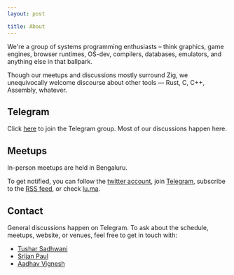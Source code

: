 ```yaml
---
layout: post

title: About
---
```


We're a group of systems programming enthusiasts –
think graphics, game engines, browser runtimes, OS-dev,
compilers, databases, emulators, and anything else in that ballpark.

Though our meetups and discussions mostly surround Zig,
we unequivocally welcome discourse about other tools — Rust, C, C++, Assembly, whatever.

## Telegram

Click [here](https://t.me/zigindia) to join the Telegram group.
Most of our discussions happen here.

## Meetups

In-person meetups are held in Bengaluru.

To get notified, you can follow the [twitter account](https://twitter.com/zigindia),
join [Telegram](https://t.me/zigindia), subscribe to the [RSS feed](/feed.xml),
or check [lu.ma](https://lu.ma/zigblr).

## Contact

General discussions happen on Telegram.
To ask about the schedule, meetups, website, or venues, feel free to get in touch with:

- [Tushar Sadhwani](https://tushar.lol/)
- [Srijan Paul](https://injuly.in/)
- [Aadhav Vignesh](https://databases.systems/)

